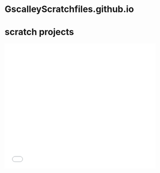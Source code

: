 # GscalleyScratchfiles.github.io
<!DOCTYPE html>
<html>
<title>HTML Tutorial</title>
<body>

<h1>scratch projects</h1>

 <iframe allowtransparency="true" width="485" height="402" src="//scratch.mit.edu/projects/embed/178391836/?autostart=false" frameborder="0" allowfullscreen></iframe>
</body>
</html>
